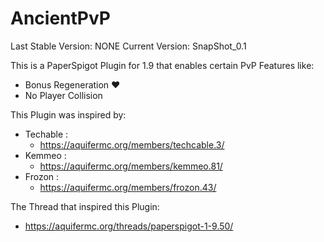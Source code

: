 # AncientPvP

Last Stable Version: NONE
Current Version: SnapShot_0.1
 
This is a PaperSpigot Plugin for 1.9 that enables certain PvP Features like:

* Bonus Regeneration  :heart:
* No Player Collision 

This Plugin was inspired by:

* Techable :
  * https://aquifermc.org/members/techcable.3/ 
* Kemmeo :
  * https://aquifermc.org/members/kemmeo.81/
* Frozon :
  * https://aquifermc.org/members/frozon.43/
  
The Thread that inspired this Plugin:
* https://aquifermc.org/threads/paperspigot-1-9.50/

 
